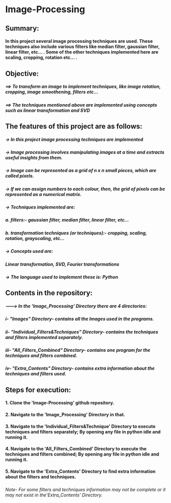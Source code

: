 # Image-Processing
###
###
###

## Summary:
#### In this project several image processing techniques are used. These techniques also include various filters like median filter, gaussian filter, linear filter, etc... . Some of the other techniques implemented here are scaling, cropping, rotation etc... .
###
###

## Objective:
##### ==> To transform an image to implement techniques, like image rotation, cropping, image smoothening, filters etc…
##### ==> The techniques mentioned above are implemented using concepts such as linear transformation and SVD
###
###

## The features of this project are as follows:

  ##### -> In this project image processing techniques are implemented
  ##### -> Image processing involves manipulating images at a time and extracts useful insights from them.
  ##### -> Image can be represented as a grid of n x n small pieces, which are called pixels. 
  ##### -> If we can assign numbers to each colour, then, the grid of pixels can be represented as a numerical matrix.
  ###
  
  ##### -> Techniques implemented are:
  ##### *a. filters:- gaussian filter, median filter, linear filter, etc...*
  ##### *b. transformation techniques (or techniques):- cropping, scaling, rotation, grayscaling, etc...*
  ###
  ##### -> Concepts used are:  
  ##### *Linear transformation, SVD, Fourier transformations*
  ###
  ##### -> The language used to implement these is:  *Python*
  ###
  
  
###
###
  
## Contents in the repository:

##### ---> In the 'Image_Processing' Directory there are 4 directories:
#####   i- "Images" Directory- contains all the Images used in the programs.
#####   ii- "Individual_Filters&Techniques" Directory- contains the techniques and filters implemented separately.
#####   iii- "All_Filters_Combined" Directory- contains one program for the techniques and filters combined.
#####   iv- "Extra_Contents" Directory- contains extra information about the techniques and filters used.
  
  
 ###
 ###
 
## Steps for execution:

  #### 1. Clone the 'Image-Processing' github repository.
  #### 2. Navigate to the 'Image_Processing' Directory in that.
  #### 3. Navigate to the 'Individual_Filters&Technique' Directory to execute techniques and filters separately; By opening any file in python idle and running it.
  #### 4. Navigate to the 'All_Filters_Combined' Directory to execute the techniques and filters combined; By opening any file in python idle and running it.
  #### 5. Navigate to the 'Extra_Contents' Directory to find extra information about the filters and techniques.
  ###
  ###### Note- For some filters and techniques information may not be complete or it may not exist in the'Extra_Contents' Directory.
  ###
  ###
  
  #

